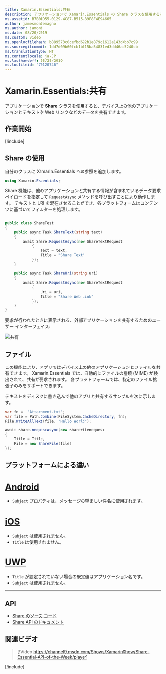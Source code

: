 ```yaml
---
title: Xamarin.Essentials:共有
description: アプリケーションで Xamarin.Essentials の Share クラスを使用すると、デバイス上の他のアプリケーションとテキストや Web リンクなどのデータを共有できます。
ms.assetid: B7B01D55-0129-4C87-B515-89F8F4E94665
author: jamesmontemagno
ms.author: jamont
ms.date: 08/20/2019
ms.custom: video
ms.openlocfilehash: b889573c0cefbd692b1e879c1612a143d4bb7c99
ms.sourcegitcommit: 1dd7d09b60fcb1bf15ba54831ed3dd46aa5240cb
ms.translationtype: HT
ms.contentlocale: ja-JP
ms.lasthandoff: 08/28/2019
ms.locfileid: "70120746"
---
```

# <a name="xamarinessentials-share"></a>Xamarin.Essentials:共有

アプリケーションで **Share** クラスを使用すると、デバイス上の他のアプリケーションとテキストや Web リンクなどのデータを共有できます。

## <a name="get-started"></a>作業開始

[!include[](~/essentials/includes/get-started.md)]

## <a name="using-share"></a>Share の使用

自分のクラスに Xamarin.Essentials への参照を追加します。

```csharp
using Xamarin.Essentials;
```

Share 機能は、他のアプリケーションと共有する情報が含まれているデータ要求ペイロードを指定して `RequestAsync` メソッドを呼び出すことにより動作します。 テキストと URI を混在させることができ、各プラットフォームはコンテンツに基づいてフィルターを処理します。

```csharp

public class ShareTest
{
    public async Task ShareText(string text)
    {
        await Share.RequestAsync(new ShareTextRequest
            {
                Text = text,
                Title = "Share Text"
            });
    }

    public async Task ShareUri(string uri)
    {
        await Share.RequestAsync(new ShareTextRequest
            {
                Uri = uri,
                Title = "Share Web Link"
            });
    }
}
```

要求が行われたときに表示される、外部アプリケーションを共有するためのユーザー インターフェイス:

![共有](images/share.png)

## <a name="files"></a>ファイル

この機能により、アプリではデバイス上の他のアプリケーションとファイルを共有できます。 Xamarin.Essentials では、自動的にファイルの種類 (MIME) が検出されて、共有が要求されます。 各プラットフォームでは、特定のファイル拡張子のみをサポートできます。

テキストをディスクに書き込んで他のアプリと共有するサンプルを次に示します。

```csharp
var fn =  "Attachment.txt";
var file = Path.Combine(FileSystem.CacheDirectory, fn);
File.WriteAllText(file, "Hello World");

await Share.RequestAsync(new ShareFileRequest
{
    Title = Title,
    File = new ShareFile(file)
});
```

## <a name="platform-differences"></a>プラットフォームによる違い

# <a name="androidtabandroid"></a>[Android](#tab/android)

- `Subject` プロパティは、メッセージの望ましい件名に使用されます。

# <a name="iostabios"></a>[iOS](#tab/ios)

- `Subject` は使用されません。
- `Title` は使用されません。

# <a name="uwptabuwp"></a>[UWP](#tab/uwp)

- `Title` が設定されていない場合の既定値はアプリケーション名です。
- `Subject` は使用されません。

-----


## <a name="api"></a>API

- [Share のソース コード](https://github.com/xamarin/Essentials/tree/master/Xamarin.Essentials/Share)
- [Share API のドキュメント](xref:Xamarin.Essentials.Share)

## <a name="related-video"></a>関連ビデオ

> [!Video https://channel9.msdn.com/Shows/XamarinShow/Share-Essential-API-of-the-Week/player]

[!include[](~/essentials/includes/xamarin-show-essentials.md)]
